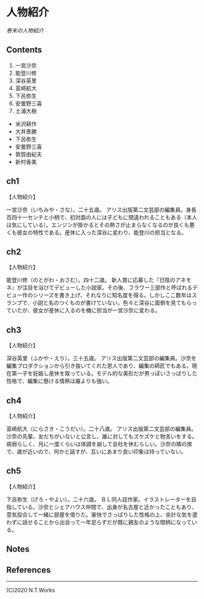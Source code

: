 # 人物紹介

*巻末の人物紹介*

## Contents

1. 一宮沙奈
2. 能登川修
3. 深谷英里
4. 韮崎航大
5. 下呂弥生
6. 安曇野三喜
7. 土浦大樹

- 米沢耕作
- 大井景勝
- 下呂弥生
- 安曇野三喜
- 敦賀由紀夫
- 新村香美

## ch1

【人物紹介】

一宮沙奈（いちみや・さな）。二十五歳。
アリス出版第二文芸部の編集員。身長百四十一センチと小柄で、初対面の人には子どもに間違われることもある（本人は気にしている）。エンジンが掛かるとその熱さが止まらなくなるのが良くも悪くも彼女の特性である。産休に入った深谷に変わり、能登川の担当となる。


## ch2

【人物紹介】

能登川修（のとがわ・おさむ）。四十二歳。
新人賞に応募した『日陰のアネモネ』が注目を浴びてデビューした小説家。その後、フラワー三部作と呼ばれるデビュー作のシリーズを書き上げ、それなりに知名度を得る。しかしここ数年はスランプで、小説と名のつくものが書けていない。色々と深谷に面倒を見てもらっていたが、彼女が産休に入るのを機に担当が一宮沙奈に変わる。

## ch3

【人物紹介】

深谷英里（ふかや・えり）。三十五歳。
アリス出版第二文芸部の編集員。沙奈を編集プロダクションから引き抜いてくれた恩人であり、編集の師匠でもある。現在第一子を妊娠し産休を取っている。モデル的な美形だが男っぽいさっぱりした性格で、編集に懸ける情熱は誰よりも強い。

## ch4

【人物紹介】

韮崎航大（にらさき・こうだい）。二十八歳。
アリス出版第二文芸部の編集員。沙奈の先輩。友だちがいないと公言し、誰に対してもズケズケと物言いをする。病弱らしく、月に一度くらいは体調を崩して会社を休むらしい。沙奈の隣の席で、歳が近いので、何かと話すが、互いにあまり良い印象は持っていない。

## ch5

【人物紹介】

下呂弥生（げろ・やよい）。二十六歳。
ＢＬ同人誌作家。イラストレーターを目指している。沙奈とシェアハウス仲間で、出身が名古屋と近かったこともあり、意気投合して一緒に部屋を借りた。豪快でさっぱりした性格の上、余計な気を遣わずに話せることから出会って一年足らずだが既に親友のような間柄になっている。

## Notes

## References

---
(C)2020 N.T.Works
